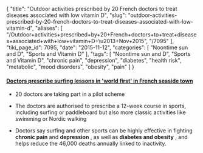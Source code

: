 {
    "title": "Outdoor activities prescribed by 20 French doctors to treat diseases associated with low vitamin D",
    "slug": "outdoor-activities-prescribed-by-20-french-doctors-to-treat-diseases-associated-with-low-vitamin-d",
    "aliases": [
        "/Outdoor+activities+prescribed+by+20+French+doctors+to+treat+diseases+associated+with+low+vitamin+D+\u2013+Nov+2015",
        "/7095"
    ],
    "tiki_page_id": 7095,
    "date": "2015-11-12",
    "categories": [
        "Noontime sun and D",
        "Sports and Vitamin D"
    ],
    "tags": [
        "Noontime sun and D",
        "Sports and Vitamin D",
        "chronic pain",
        "depression",
        "diabetes",
        "health risk",
        "metabolic",
        "mood disorders",
        "obesity",
        "pain"
    ]
}


#### [Doctors prescribe surfing lessons in 'world first' in French seaside town](http://www.telegraph.co.uk/news/worldnews/europe/france/11991038/Doctors-prescribe-surfing-lessons-in-world-first-in-French-seaside-town.html)

* 20 doctors are taking part in a pilot scheme

* The doctors are authorised to prescribe a 12-week course in sports, including surfing or paddleboard but also more classic activities like swimming or Nordic walking

* Doctors say surfing and other sports can be highly effective in fighting  **chronic pain**  and  **depression** , as well as  **diabetes and obesity** , and helps reduce the 46,000 deaths annually linked to inactivity.